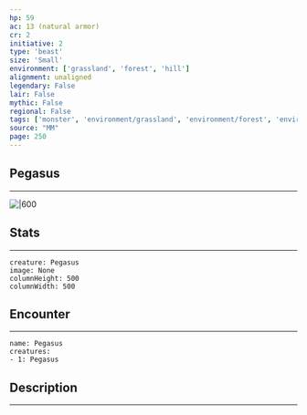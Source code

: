 ```yaml
---
hp: 59
ac: 13 (natural armor)
cr: 2
initiative: 2
type: 'beast'    
size: 'Small'
environment: ['grassland', 'forest', 'hill']
alignment: unaligned
legendary: False
lair: False
mythic: False
regional: False
tags: ['monster', 'environment/grassland', 'environment/forest', 'environment/hill']
source: "MM"
page: 250
---
```


## Pegasus
---

![|600](D:/Program%20Files/5e.tools/img/bestiary/MM/Pegasus.png)

## Stats
---

```statblock
creature: Pegasus
image: None
columnHeight: 500
columnWidth: 500
```

## Encounter
---

```encounter-table
name: Pegasus
creatures:
- 1: Pegasus
```

## Description
---




